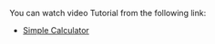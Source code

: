 You can watch video Tutorial from the following link:

- [Simple Calculator](https://youtu.be/Z9loBIjdwDo)
